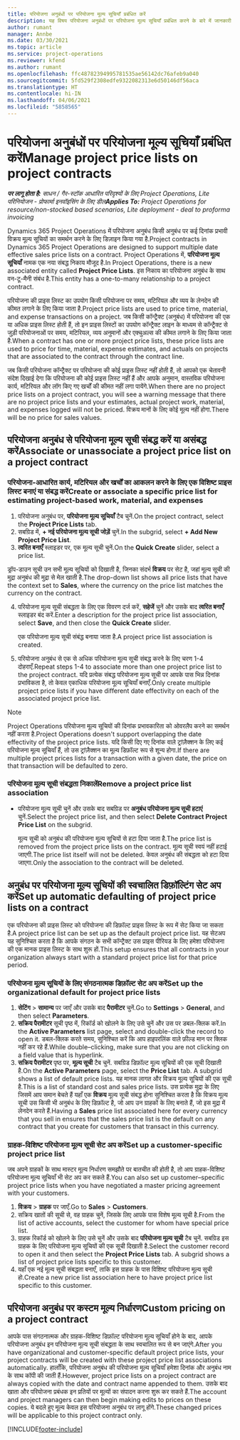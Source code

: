 ```yaml
---
title: परियोजना अनुबंधों पर परियोजना मूल्य सूचियाँ प्रबंधित करें
description: यह विषय परियोजना अनुबंधों पर परियोजना मूल्य सूचियाँ प्रबंधित करने के बारे में जानकारी प्रदान करता है.
author: rumant
manager: Annbe
ms.date: 03/30/2021
ms.topic: article
ms.service: project-operations
ms.reviewer: kfend
ms.author: rumant
ms.openlocfilehash: ffc48782394995781535ae56142dc76afeb9a040
ms.sourcegitcommit: 5fd529f2308edfe9322082313e6d50146df56aca
ms.translationtype: HT
ms.contentlocale: hi-IN
ms.lasthandoff: 04/06/2021
ms.locfileid: "5858565"
---
```

# <a name="manage-project-price-lists-on-project-contracts"></a><span data-ttu-id="041a9-103">परियोजना अनुबंधों पर परियोजना मूल्य सूचियाँ प्रबंधित करें</span><span class="sxs-lookup"><span data-stu-id="041a9-103">Manage project price lists on project contracts</span></span>

<span data-ttu-id="041a9-104">_**पर लागू होता है:** साधन / गैर-स्टॉक आधारित परिदृश्यों के लिए Project Operations, Lite परिनियोजन - प्रोफार्मा इनवॉइसिंग के लिए डील_</span><span class="sxs-lookup"><span data-stu-id="041a9-104">_**Applies To:** Project Operations for resource/non-stocked based scenarios, Lite deployment - deal to proforma invoicing_</span></span>

<span data-ttu-id="041a9-105">Dynamics 365 Project Operations में परियोजना अनुबंध किसी अनुबंध पर कई दिनांक प्रभावी विक्रय मूल्य सूचियों का समर्थन करने के लिए डिज़ाइन किया गया है.</span><span class="sxs-lookup"><span data-stu-id="041a9-105">Project contracts in Dynamics 365 Project Operations are designed to support multiple date effective sales price lists on a contract.</span></span> <span data-ttu-id="041a9-106">Project Operations में, **परियोजना मूल्य सूचियाँ** नामक एक नया संबद्ध निकाय मौजूद है.</span><span class="sxs-lookup"><span data-stu-id="041a9-106">In Project Operations, there is a new associated entity called **Project Price Lists**.</span></span> <span data-ttu-id="041a9-107">इस निकाय का परियोजना अनुबंध के साथ वन-टू-मैनी संबंध है.</span><span class="sxs-lookup"><span data-stu-id="041a9-107">This entity has a one-to-many relationship to a project contract.</span></span>

<span data-ttu-id="041a9-108">परियोजना की प्राइस लिस्ट का उपयोग किसी परियोजना पर समय, मटिरियल और व्यय के लेनदेन की कीमत लगाने के लिए किया जाता है.</span><span class="sxs-lookup"><span data-stu-id="041a9-108">Project price lists are used to price time, material, and expense transactions on a project.</span></span> <span data-ttu-id="041a9-109">जब किसी कॉन्ट्रैक्ट (अनुबंध) में परियोजना की एक या अधिक प्राइस लिस्ट होती हैं, तो इन प्राइस लिस्टों का उपयोग कॉन्ट्रैक्ट लाइन के माध्यम से कॉन्ट्रैक्ट से जुड़ी परियोजनाओं पर समय, मटिरियल, व्यय अनुमानों और एक्चुअल्स की कीमत लगाने के लिए किया जाता है.</span><span class="sxs-lookup"><span data-stu-id="041a9-109">When a contract has one or more project price lists, these price lists are used to price for time, material, expense estimates, and actuals on projects that are associated to the contract through the contract line.</span></span>

<span data-ttu-id="041a9-110">जब किसी परियोजना कॉन्ट्रैक्ट पर परियोजना की कोई प्राइस लिस्ट नहीं होती हैं, तो आपको एक चेतावनी संदेश दिखाई देगा कि परियोजना की कोई प्राइस लिस्ट नहीं हैं और आपके अनुमान, वास्तविक परियोजना कार्य, मटिरियल और लॉग किए गए खर्चों की कीमत नहीं लगा पायेंगे.</span><span class="sxs-lookup"><span data-stu-id="041a9-110">When there are no project price lists on a project contract, you will see a warning message that there are no project price lists and your estimates, actual project work, material, and expenses logged will not be priced.</span></span> <span data-ttu-id="041a9-111">विक्रय मानों के लिए कोई मूल्य नहीं होगा.</span><span class="sxs-lookup"><span data-stu-id="041a9-111">There will be no price for sales values.</span></span>

## <a name="associate-or-unassociate-a-project-price-list-on-a-project-contract"></a><span data-ttu-id="041a9-112">परियोजना अनुबंध से परियोजना मूल्य सूची संबद्ध करें या असंबद्ध करें</span><span class="sxs-lookup"><span data-stu-id="041a9-112">Associate or unassociate a project price list on a project contract</span></span>

### <a name="create-or-associate-a-specific-price-list-for-estimating-project-based-work-material-and-expenses"></a><span data-ttu-id="041a9-113">परियोजना-आधारित कार्य, मटिरियल और खर्चों का आकलन करने के लिए एक विशिष्ट प्राइस लिस्ट बनाएं या संबद्ध करें</span><span class="sxs-lookup"><span data-stu-id="041a9-113">Create or associate a specific price list for estimating project-based work, material, and expenses</span></span>

1. <span data-ttu-id="041a9-114">परियोजना अनुबंध पर, **परियोजना मूल्य सूचियाँ** टैब चुनें.</span><span class="sxs-lookup"><span data-stu-id="041a9-114">On the project contract, select the **Project Price Lists** tab.</span></span>
2. <span data-ttu-id="041a9-115">सबग्रिड में, **+ नई परियोजना मूल्य सूची जोड़ें** चुनें.</span><span class="sxs-lookup"><span data-stu-id="041a9-115">In the subgrid, select **+ Add New Project Price List**.</span></span>
3. <span data-ttu-id="041a9-116">**त्वरित बनाएँ** स्लाइडर पर, एक मूल्य सूची चुनें.</span><span class="sxs-lookup"><span data-stu-id="041a9-116">On the **Quick Create** slider, select a price list.</span></span> 

  <span data-ttu-id="041a9-117">ड्रॉप-डाउन सूची उन सभी मूल्य सूचियों को दिखाती है, जिनका संदर्भ **विक्रय** पर सेट है, जहां मूल्य सूची की मुद्रा अनुबंध की मुद्रा से मेल खाती है.</span><span class="sxs-lookup"><span data-stu-id="041a9-117">The drop-down list shows all price lists that have the context set to **Sales**, where the currency on the price list matches the currency on the contract.</span></span>
  
4. <span data-ttu-id="041a9-118">परियोजना मूल्य सूची संबद्धता के लिए एक विवरण दर्ज करें, **सहेजें** चुनें और उसके बाद **त्वरित बनाएँ** स्लाइडर बंद करें.</span><span class="sxs-lookup"><span data-stu-id="041a9-118">Enter a description for the project price list association, select **Save**, and then close the **Quick Create** slider.</span></span>

   <span data-ttu-id="041a9-119">एक परियोजना मूल्य सूची संबंद्ध बनाया जाता है.</span><span class="sxs-lookup"><span data-stu-id="041a9-119">A project price list association is created.</span></span>
   
5. <span data-ttu-id="041a9-120">परियोजना अनुबंध से एक से अधिक परियोजना मूल्य सूची संबद्ध करने के लिए चरण 1-4 दोहराएँ.</span><span class="sxs-lookup"><span data-stu-id="041a9-120">Repeat steps 1-4 to associate more than one project price list to the project contract.</span></span> <span data-ttu-id="041a9-121">यदि प्रत्येक संबद्ध परियोजना मूल्य सूची पर आपके पास भिन्न दिनांक प्रभाविकता है, तो केवल एकाधिक परियोजना मूल्य सूचियाँ बनाएँ.</span><span class="sxs-lookup"><span data-stu-id="041a9-121">Only create multiple project price lists if you have different date effectivity on each of the associated project price list.</span></span>

> [!NOTE]
> <span data-ttu-id="041a9-122">Project Operations परियोजना मूल्य सूचियों की दिनांक प्रभावकारिता को ओवरलैप करने का समर्थन नहीं करता है.</span><span class="sxs-lookup"><span data-stu-id="041a9-122">Project Operations doesn't support overlapping the date effectivity of the project price lists.</span></span> <span data-ttu-id="041a9-123">यदि किसी दिए गए दिनांक वाले ट्रांज़ैक्शन के लिए कई परियोजना मूल्य सूचियाँ हैं, तो उस ट्रांज़ैक्शन का मूल्य डिफ़ॉल्ट रूप से शून्य होगा.</span><span class="sxs-lookup"><span data-stu-id="041a9-123">If there are multiple project prices lists for a transaction with a given date, the price on that transaction will be defaulted to zero.</span></span>

### <a name="remove-a-project-price-list-association"></a><span data-ttu-id="041a9-124">परियोजना मूल्य सूची संबद्धता निकालें</span><span class="sxs-lookup"><span data-stu-id="041a9-124">Remove a project price list association</span></span>

- <span data-ttu-id="041a9-125">परियोजना मूल्य सूची चुनें और उसके बाद सबग्रिड पर **अनुबंध परियोजना मूल्य सूची हटाएं** चुनें.</span><span class="sxs-lookup"><span data-stu-id="041a9-125">Select the project price list, and then select **Delete Contract Project Price List** on the subgrid.</span></span> 

  <span data-ttu-id="041a9-126">मूल्य सूची को अनुबंध की परियोजना मूल्य सूचियों से हटा दिया जाता है.</span><span class="sxs-lookup"><span data-stu-id="041a9-126">The price list is removed from the project price lists on the contract.</span></span> <span data-ttu-id="041a9-127">मूल्य सूची स्वयं नहीं हटाई जाएगी.</span><span class="sxs-lookup"><span data-stu-id="041a9-127">The price list itself will not be deleted.</span></span> <span data-ttu-id="041a9-128">केवल अनुबंध की संबद्धता को हटा दिया जाएगा.</span><span class="sxs-lookup"><span data-stu-id="041a9-128">Only the association to the contract will be deleted.</span></span>

## <a name="set-up-automatic-defaulting-of-project-price-lists-on-a-contract"></a><span data-ttu-id="041a9-129">अनुबंध पर परियोजना मूल्य सूचियों की स्वचालित डिफ़ॉल्टिंग सेट अप करें</span><span class="sxs-lookup"><span data-stu-id="041a9-129">Set up automatic defaulting of project price lists on a contract</span></span>

<span data-ttu-id="041a9-130">एक परियोजना की प्राइस लिस्ट को परियोजना की डिफ़ॉल्ट प्राइस लिस्ट के रूप में सेट किया जा सकता है.</span><span class="sxs-lookup"><span data-stu-id="041a9-130">A project price list can be set up as the default project price list.</span></span> <span data-ttu-id="041a9-131">यह सेटअप यह सुनिश्चित करता है कि आपके संगठन के सभी कॉन्ट्रैक्ट उस प्राइस पीरियड के लिए हमेशा परियोजना की एक मानक प्राइस लिस्ट के साथ शुरू हों.</span><span class="sxs-lookup"><span data-stu-id="041a9-131">This setup ensures that all contracts in your organization always start with a standard project price list for that price period.</span></span>

### <a name="set-up-the-organizational-default-for-project-price-lists"></a><span data-ttu-id="041a9-132">परियोजना मूल्य सूचियों के लिए संगठनात्मक डिफ़ॉल्ट सेट अप करें</span><span class="sxs-lookup"><span data-stu-id="041a9-132">Set up the organizational default for project price lists</span></span>

1. <span data-ttu-id="041a9-133">**सेटिंग** > **सामान्य** पर जाएँ और उसके बाद **पैरामीटर** चुनें.</span><span class="sxs-lookup"><span data-stu-id="041a9-133">Go to **Settings** > **General**, and then select **Parameters**.</span></span>
2. <span data-ttu-id="041a9-134">**सक्रिय पैरामीटर** सूची पृष्ठ में, रिकॉर्ड को खोलने के लिए उसे चुनें और उस पर डबल-क्लिक करें.</span><span class="sxs-lookup"><span data-stu-id="041a9-134">In the **Active Parameters** list page, select and double-click the record to open it.</span></span> <span data-ttu-id="041a9-135">डबल-क्लिक करते समय, सुनिश्चित करें कि आप हाइपरलिंक वाले फ़ील्ड मान पर क्लिक नहीं कर रहे हैं.</span><span class="sxs-lookup"><span data-stu-id="041a9-135">While double–clicking, make sure that you are not clicking on a field value that is hyperlink.</span></span> 
3. <span data-ttu-id="041a9-136">**सक्रिय पैरामीटर** पृष्ठ पर, **मूल्य सूची** टैब चुनें. सबग्रिड डिफ़ॉल्ट मूल्य सूचियों की एक सूची दिखाती है.</span><span class="sxs-lookup"><span data-stu-id="041a9-136">On the **Active Parameters** page, select the **Price List** tab. A subgrid shows a list of default price lists.</span></span> <span data-ttu-id="041a9-137">यह मानक लागत और विक्रय मूल्य सूचियों की एक सूची है.</span><span class="sxs-lookup"><span data-stu-id="041a9-137">This is a list of standard cost and sales price lists.</span></span> <span data-ttu-id="041a9-138">उस प्रत्येक मुद्रा के लिए जिसमें आप समान बेचते हैं यहाँ एक **विक्रय** मूल्य सूची संबद्ध होना सुनिश्चित करता है कि विक्रय मूल्य सूची उस किसी भी अनुबंध के लिए डिफ़ॉल्ट है, जो आप उन ग्राहकों के लिए बनाते हैं, जो इस मुद्रा में लेनदेन करते हैं.</span><span class="sxs-lookup"><span data-stu-id="041a9-138">Having a **Sales** price list associated here for every currency that you sell in ensures that the sales price list is the default on any contract that you create for customers that transact in this currency.</span></span>

### <a name="set-up-a-customer-specific-project-price-list"></a><span data-ttu-id="041a9-139">ग्राहक-विशिष्ट परियोजना मूल्य सूची सेट अप करें</span><span class="sxs-lookup"><span data-stu-id="041a9-139">Set up a customer-specific project price list</span></span>

<span data-ttu-id="041a9-140">जब अपने ग्राहकों के साथ मास्टर मूल्य निर्धारण समझौते पर बातचीत की होती है, तो आप ग्राहक-विशिष्ट परियोजना मूल्य सूचियाँ भी सेट अप कर सकते हैं.</span><span class="sxs-lookup"><span data-stu-id="041a9-140">You can also set up customer–specific project price lists when you have negotiated a master pricing agreement with your customers.</span></span>

1. <span data-ttu-id="041a9-141">**विक्रय** > **ग्राहक** पर जाएँ.</span><span class="sxs-lookup"><span data-stu-id="041a9-141">Go to **Sales** > **Customers**.</span></span>
2. <span data-ttu-id="041a9-142">सक्रिय खातों की सूची से, वह ग्राहक चुनें, जिसके लिए आपके पास विशेष मूल्य सूची है.</span><span class="sxs-lookup"><span data-stu-id="041a9-142">From the list of active accounts, select the customer for whom have special price list.</span></span>
3. <span data-ttu-id="041a9-143">ग्राहक रिकॉर्ड को खोलने के लिए उसे चुनें और उसके बाद **परियोजना मूल्य सूची** टैब चुनें. सबग्रिड इस ग्राहक के लिए परियोजना मूल्य सूचियों की एक सूची दिखाती है.</span><span class="sxs-lookup"><span data-stu-id="041a9-143">Select the customer record to open it and then select the **Project Price Lists** tab. A subgrid shows a list of project price lists specific to this customer.</span></span> 
4. <span data-ttu-id="041a9-144">यहाँ एक नई मूल्य सूची संबद्धता बनाएँ, ताकि इस ग्राहक के पास विशिष्ट परियोजना मूल्य सूची हो.</span><span class="sxs-lookup"><span data-stu-id="041a9-144">Create a new price list association here to have project price list specific to this customer.</span></span>

## <a name="custom-pricing-on-a-project-contract"></a><span data-ttu-id="041a9-145">परियोजना अनुबंध पर कस्टम मूल्य निर्धारण</span><span class="sxs-lookup"><span data-stu-id="041a9-145">Custom pricing on a project contract</span></span>

<span data-ttu-id="041a9-146">आपके पास संगठनात्मक और ग्राहक-विशिष्ट डिफ़ॉल्ट परियोजना मूल्य सूचियाँ होने के बाद, आपके परियोजना अनुबंध इन परियोजना मूल्य सूची संबद्धता के साथ स्वचालित रूप से बन जाएंगे.</span><span class="sxs-lookup"><span data-stu-id="041a9-146">After you have organizational and customer-specific default project price lists, your project contracts will be created with these project price list associations automatically.</span></span> <span data-ttu-id="041a9-147">हालाँकि, परियोजना अनुबंध की परियोजना मूल्य सूचियाँ हमेशा दिनांक और अनुबंध नाम के साथ कॉपी की जाती हैं.</span><span class="sxs-lookup"><span data-stu-id="041a9-147">However, project price lists on a project contract are always copied with the date and contract name appended to them.</span></span> <span data-ttu-id="041a9-148">उसके बाद खाता और परियोजना प्रबंधक इन प्रतियों पर मूल्यों का संपादन करना शुरू कर सकते हैं.</span><span class="sxs-lookup"><span data-stu-id="041a9-148">The account and project managers can then begin making edits to prices on these copies.</span></span> <span data-ttu-id="041a9-149">ये बदले हुए मूल्य केवल इस परियोजना अनुबंध पर लागू होंगे.</span><span class="sxs-lookup"><span data-stu-id="041a9-149">These changed prices will be applicable to this project contract only.</span></span>


[!INCLUDE[footer-include](../includes/footer-banner.md)]
